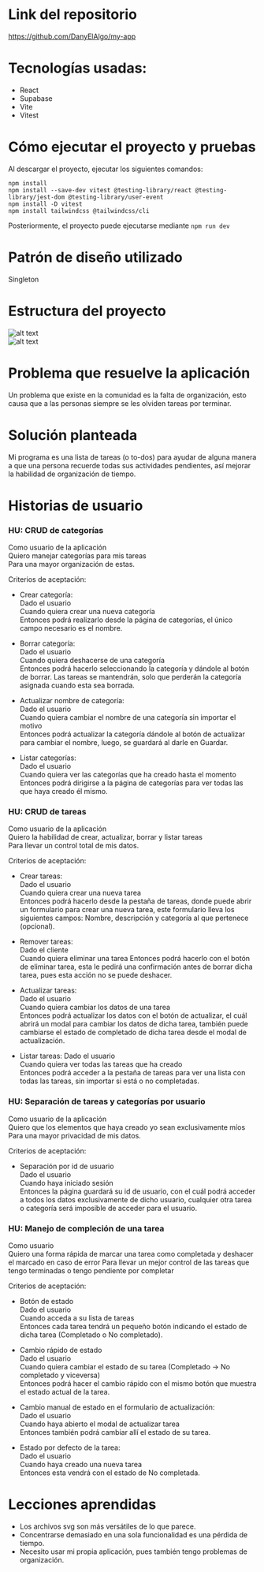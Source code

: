 # Link del repositorio

https://github.com/DanyElAlgo/my-app

# Tecnologías usadas:

- React
- Supabase
- Vite
- Vitest

# Cómo ejecutar el proyecto y pruebas

Al descargar el proyecto, ejecutar los siguientes comandos:
```
npm install
npm install --save-dev vitest @testing-library/react @testing-library/jest-dom @testing-library/user-event
npm install -D vitest
npm install tailwindcss @tailwindcss/cli
```

Posteriormente, el proyecto puede ejecutarse mediante ``npm run dev``

# Patrón de diseño utilizado

Singleton

# Estructura del proyecto

![alt text](image.png)<br>
![alt text](image-1.png)

# Problema que resuelve la aplicación

Un problema que existe en la comunidad es la falta de organización, esto causa que a las personas siempre se les olviden tareas por terminar.

# Solución planteada

Mi programa es una lista de tareas (o to-dos) para ayudar de alguna manera a que una persona recuerde todas sus actividades pendientes, así mejorar la habilidad de organización de tiempo.

# Historias de usuario

### HU: CRUD de categorías

Como usuario de la aplicación<br>
Quiero manejar categorías para mis tareas<br>
Para una mayor organización de estas.

Criterios de aceptación:
- Crear categoría:<br>
Dado el usuario<br>
Cuando quiera crear una nueva categoría<br>
Entonces podrá realizarlo desde la página de categorías, el único campo necesario es el nombre.

- Borrar categoría:<br>
Dado el usuario<br>
Cuando quiera deshacerse de una categoría<br>
Entonces podrá hacerlo seleccionando la categoría y dándole al botón de borrar. Las tareas se mantendrán, solo que perderán la categoría asignada cuando esta sea borrada.

- Actualizar nombre de categoría:<br>
Dado el usuario<br>
Cuando quiera cambiar el nombre de una categoría sin importar el motivo<br>
Entonces podrá actualizar la categoría dándole al botón de actualizar para cambiar el nombre, luego, se guardará al darle en Guardar.

- Listar categorías:<br>
Dado el usuario<br>
Cuando quiera ver las categorías que ha creado hasta el momento<br>
Entonces podrá dirigirse a la página de categorías para ver todas las que haya creado él mismo.

### HU: CRUD de tareas

Como usuario de la aplicación<br>
Quiero la habilidad de crear, actualizar, borrar y listar tareas<br>
Para llevar un control total de mis datos.

Criterios de aceptación:
- Crear tareas:<br>
Dado el usuario<br>
Cuando quiera crear una nueva tarea<br>
Entonces podrá hacerlo desde la pestaña de tareas, donde puede abrir un formulario para crear una nueva tarea, este formulario lleva los siguientes campos: Nombre, descripción y categoría al que pertenece (opcional).

- Remover tareas:<br>
Dado el cliente<br>
Cuando quiera eliminar una tarea
Entonces podrá hacerlo con el botón de eliminar tarea, esta le pedirá una confirmación antes de borrar dicha tarea, pues esta acción no se puede deshacer.

- Actualizar tareas:<br>
Dado el usuario<br>
Cuando quiera cambiar los datos de una tarea<br>
Entonces podrá actualizar los datos con el botón de actualizar, el cuál abrirá un modal para cambiar los datos de dicha tarea, también puede cambiarse el estado de completado de dicha tarea desde el modal de actualización.

- Listar tareas:
Dado el usuario<br>
Cuando quiera ver todas las tareas que ha creado<br>
Entonces podrá acceder a la pestaña de tareas para ver una lista con todas las tareas, sin importar si está o no completadas.

### HU: Separación de tareas y categorías por usuario

Como usuario de la aplicación<br>
Quiero que los elementos que haya creado yo sean exclusivamente míos<br>
Para una mayor privacidad de mis datos.

Criterios de aceptación:

- Separación por id de usuario<br>
Dado el usuario<br>
Cuando haya iniciado sesión<br>
Entonces la página guardará su id de usuario, con el cuál podrá acceder a todos los datos exclusivamente de dicho usuario, cualquier otra tarea o categoría será imposible de acceder para el usuario.

### HU: Manejo de compleción de una tarea

Como usuario<br>
Quiero una forma rápida de marcar una tarea como completada y deshacer el marcado en caso de error
Para llevar un mejor control de las tareas que tengo terminadas o tengo pendiente por completar

Criterios de aceptación:
- Botón de estado<br>
Dado el usuario<br>
Cuando acceda a su lista de tareas<br>
Entonces cada tarea tendrá un pequeño botón indicando el estado de dicha tarea (Completado o No completado).

- Cambio rápido de estado<br>
Dado el usuario<br>
Cuando quiera cambiar el estado de su tarea (Completado -> No completado y viceversa)<br>
Entonces podrá hacer el cambio rápido con el mismo botón que muestra el estado actual de la tarea.

- Cambio manual de estado en el formulario de actualización:<br>
Dado el usuario<br>
Cuando haya abierto el modal de actualizar tarea<br>
Entonces también podrá cambiar allí el estado de su tarea.

- Estado por defecto de la tarea:<br>
Dado el usuario<br>
Cuando haya creado una nueva tarea<br>
Entonces esta vendrá con el estado de No completada.

# Lecciones aprendidas

- Los archivos svg son más versátiles de lo que parece.
- Concentrarse demasiado en una sola funcionalidad es una pérdida de tiempo.
- Necesito usar mi propia aplicación, pues también tengo problemas de organización.